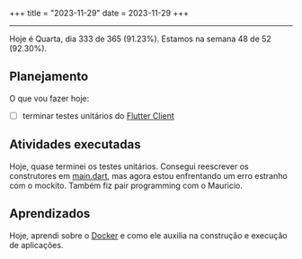 +++
title = "2023-11-29"
date = 2023-11-29
+++

---

Hoje é Quarta, dia 333 de 365 (91.23%). Estamos na semana 48 de 52 (92.30%).

## Planejamento

O que vou fazer hoje:

- [ ] terminar testes unitários do [Flutter Client](https://github.com/OmnicodeSolutions/luisa_drf_flutter_client)

## Atividades executadas

Hoje, quase terminei os testes unitários. Consegui reescrever os construtores em [main.dart](https://github.com/OmnicodeSolutions/luisa_drf_flutter_client/blob/test/mockito/lib/main.dart), mas agora estou enfrentando um erro estranho com o mockito. Também fiz pair programming com o Mauricio.

## Aprendizados

Hoje, aprendi sobre o [Docker](https://www.docker.com/) e como ele auxilia na construção e execução de aplicações.
